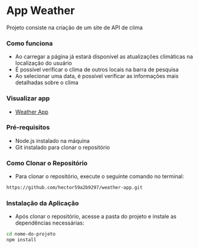 # App Weather
Projeto consiste na criação de um site de API de clima

### Como funciona
- Ao carregar a página já estará disponível as atualizações climáticas na localização do usuário
- É possível verificar o clima de outros locais na barra de pesquisa
- Ao selecionar uma data, é possível verificar as informações mais detalhadas sobre o clima

### Visualizar app
- [Weather App](https://weather-app-delta-three-15.vercel.app)

### Pré-requisitos
- Node.js instalado na máquina
- Git instalado para clonar o repositório

### Como Clonar o Repositório
- Para clonar o repositório, execute o seguinte comando no terminal:

```bash
https://github.com/hector59a2b9297/weather-app.git
```

### Instalação da Aplicação
- Após clonar o repositório, acesse a pasta do projeto e instale as dependências necessárias:
```bash
cd nome-do-projeto
npm install
```
